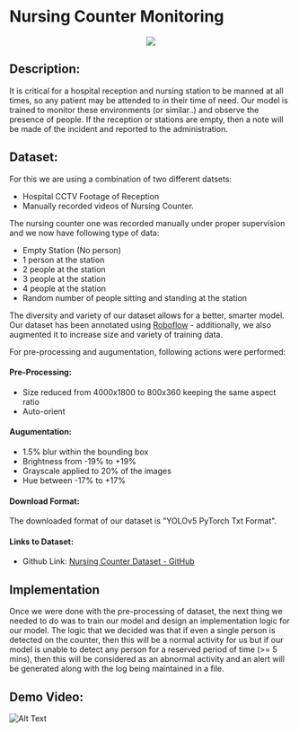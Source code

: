 # Nursing Counter Monitoring

<p align="center">
  <img src="https://github.com/HxnDev/HospitalAid/blob/main/Features/Nursing%20Counter%20Monitoring/Extras/vastu-1581470219.jpg">
</p>

## Description:
It is critical for a hospital reception and nursing station to be manned at all times, so any patient may be attended to in their time of need. Our model is trained to monitor these environments (or similar..) and observe the presence of people. If the reception or stations are empty, then a note will be made of the incident and reported to the administration.

## Dataset:
For this we are using a combination of two different datsets:
- Hospital CCTV Footage of Reception
- Manually recorded videos of Nursing Counter.

The nursing counter one was recorded manually under proper supervision and we now have following type of data:
- Empty Station (No person)
- 1 person at the station
- 2 people at the station
- 3 people at the station
- 4 people at the station
- Random number of people sitting and standing at the station

The diversity and variety of our dataset allows for a better, smarter model. Our dataset has been annotated using [Roboflow](https://roboflow.com/) - additionally, we also augmented it to increase size and variety of training data.

For pre-processing and augumentation, following actions were performed:

#### Pre-Processing:
- Size reduced from 4000x1800 to 800x360 keeping the same aspect ratio
- Auto-orient
#### Augumentation:
- 1.5% blur within the bounding box
- Brightness from -19% to +19%
- Grayscale applied to 20% of the images
- Hue between -17% to +17%

#### Download Format:
The downloaded format of our dataset is "YOLOv5 PyTorch Txt Format".

#### Links to Dataset:
- Github Link: [Nursing Counter Dataset - GitHub](https://github.com/HxnDev/HospitalAid/tree/main/Features/Nursing%20Counter%20Monitoring/Dataset) 


## Implementation
Once we were done with the pre-processing of dataset, the next thing we needed to do was to train our model and design an implementation logic for our model. The logic that we decided was that if even a single person is detected on the counter, then this will be a normal activity for us but if our model is unable to detect any person for a reserved period of time (>= 5 mins), then this will be considered as an abnormal activity and an alert will be generated along with the log being maintained in a file. 

## Demo Video:
![Alt Text](https://github.com/HxnDev/HospitalAid/blob/main/Features/Nursing%20Counter%20Monitoring/Extras/counter.gif)

